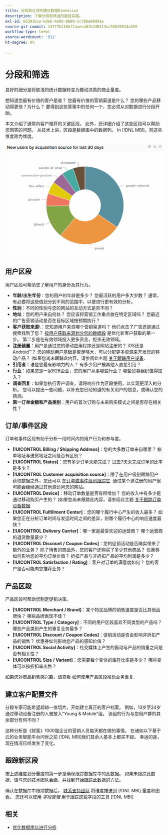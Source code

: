 ```yaml
---
title: 分段和过滤的建议数据Dimension
description: 了解分段和筛选的最佳实践。
exl-id: 66391bce-bdeb-4e9d-8089-1c796e00d91e
source-git-commit: 14777b216bf7aaeea0fb2d0513cc94539034a359
workflow-type: tm+mt
source-wordcount: '911'
ht-degree: 0%

---
```


# 分段和筛选

良好的细分是将肤浅的统计数据转变为推动决策的商业量度。

想知道您最有价值的客户是谁？ 您最有价值的营销渠道是什么？ 您的哪些产品移动得更快？为什么？ 要得到这些答案中的任何一个，您必须从对数据进行分段开始。

本文介绍了通常向客户推荐的关键区段。 此外，还详细介绍了这些区段可以帮助您回答的问题。 从技术上讲，区段是数据库中的数据列。 In [!DNL MBI]，则这些维度称为维度。

![](../../mbi/assets/mbi-critical-segments.png)


## 用户区段

用户区段可帮助您了解用户的身份及其行为。

* **年龄/出生年份**：您的用户的年龄是多少？ 您最活跃的用户多大岁数？ 通常，有必要将这些值划分到不同的范围中，以便进行更有效的分析。
* **性别**：不同的性别与您的网站的互动方式是否不同？
* **地址**：您的用户来自何处？ 您应该将营销工作重点放在特定区域吗？ 您最近的广告营销活动是否在目标区域按预期执行？
* **客户获取来源**\：您知道用户来自哪个营销渠道吗？ 他们点击了广告还是通过搜索找到了您？ [按用户获取来源划分您的数据段](../data-analyst/analysis/google-track-user-acq.md) 是优化新客户获取的第一步。 第二步是在有效领域投入更多资金，扼杀无效领域。
* **注册装置**：用户是通过您的移动应用程序还是网站注册的？ iOS还是Android™？ 您的移动用户基础是否足够大，可以分配更多资源来开发您的移动产品？ (如果您尚未跟踪此内容，请参阅此主题 [关于跟踪用户设备](../data-analyst/analysis/track-usr-dev-browser.md).
* **引用者**：谁是您最有影响力的人？ 有多少用户被其他人直接引用？
* **行业**：如果您是一家B2B企业，您的用户从事哪些行业？ 哪些贸易组织值得加入？
* **调查回复**：如果您执行客户调查，请将响应作为区段使用，以实现更深入的分析。 您可以提出一些问题，以补充您已经知道的有关用户的信息，或确认您的猜测。
* **第一订单金额和产品类别**：用户的首次订购与未来购买模式之间是否存在相关性？

## 订单/事件区段

订单和事件区段有助于分析一段时间内的用户行为和参与度。

* **[!UICONTROL Billing / Shipping Address]**：您的大多数订单来自哪里？ 帐单地址与送货地址之间是否有区别？
* **[!UICONTROL Status]**：您有多少订单未能完成？ 过去7天未完成订单的比率是多少？
* **[!UICONTROL Customer acquisition source]**：除了在用户级别跟踪用户获取数据之外，您还可以 [在订单或事件级别跟踪它](../data-analyst/analysis/google-track-user-acq.md). 通过某个源注册的用户很可能会继续通过其他源访问您的网站。
* **[!UICONTROL Device]**：移动订单数量是否有所增加？ 您的收入中有多少是通过移动购买产生的？ (如果您尚未跟踪此内容，请参阅此主题 [关于跟踪订单设备数据](../data-analyst/analysis/track-usr-dev-browser.md).
* **[!UICONTROL Fulfillment Center]**：您的哪个履行中心产生的收入最多？ 如果您正在分析订单时间与发运时间之间的差异，则哪个履行中心的响应速度最快？
* **[!UICONTROL Delivery Carrier]**：哪一家是最受欢迎的运营商？ 哪个运营商的退货数量最少？
* **[!UICONTROL Discount / Coupon Codes]**：您的促销活动是否确实带来了额外的业务？ 除了待售的商品外，您的客户还购买了多少其他商品？ 优惠券如何影响您的平均订单价值？ 折扣产品与非折扣产品的平均利润是多少？
* **[!UICONTROL Satisfaction / Rating]**：客户对订单的满意度如何？ 您的客户是否可能向您推荐业务？

## 产品区段

产品区段可帮助您制定促销决策。

* **[!UICONTROL Merchant / Brand]**：某个特定品牌的销售速度是否比其他品牌快？ 哪些品牌表现不佳？
* **[!UICONTROL Type / Category]**：不同的用户区段喜欢不同类型的产品吗？ 哪些产品类别产生的重复业务最多？
* **[!UICONTROL Discount / Coupon Codes]**：促销活动是否会影响非折扣产品的销售？ 优惠券如何影响您产品的感知价值？
* **[!UICONTROL Social Activity]**：社交媒体上产生的轰动与产品的销量之间是否有相关性？
* **[!UICONTROL Size / Variant]**：您需要每个变体的库存比率是多少？ 哪些变体可以按折扣率出售？

如果您对商品销售感兴趣，请查看 [如何使用产品区段推动业务重复](../data-analyst/analysis/most-value-source-channel.md).

## 建立客户配置文件

分段专家可能希望超越一维切片，开始建立真正的客户档案。 例如，13岁至24岁通过移动设备注册的人被放入“Young &amp; Mobile”组。 该组的行为与您用户群的其余部分有何不同？

这种分析是《财富》1000强企业的营销人员每天都在做的事情。 在诸如以下基于云的业务智能平台问世之前 [!DNL MBI]我们其余人基本上都买不起。 幸运的是，现在情况已经发生了变化。

## 跟踪新区段

按上述维度划分量度的第一步是确保跟踪数据库中的此数据。 如果未跟踪此数据，请与您的技术团队会面，并找到开始跟踪此数据的方法。

确认在数据库中跟踪数据后， [联系支持团队](https://experienceleague.adobe.com/docs/commerce-knowledge-base/kb/troubleshooting/miscellaneous/mbi-service-policies.html?lang=en) 将维度推送到 [!DNL MBI] 量度和图表。 您还可以使用 *字段管理* 用于跟踪这些字段的工具 [!DNL MBI].

## 相关

* [优化数据库以进行分析](../best-practices/opt-db-analysis.md)
